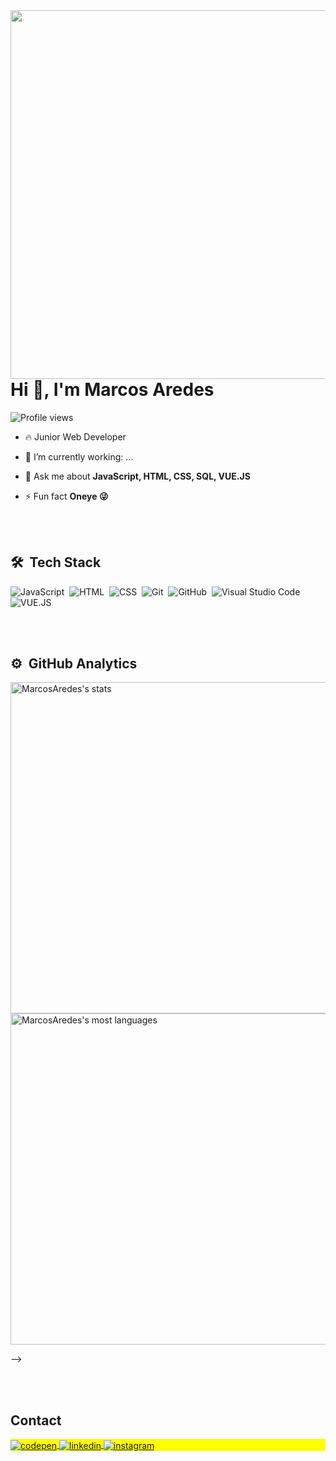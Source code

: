 <img align="right" height="590em" src="https://raw.githubusercontent.com/gist/MarcosAredes/bbf645258e40b80f36a95ac800ad269f/raw/4cbcc863adccdd3cf88d7a9d08592ebcdf4c5bb7/Githubcard.svg"/>
<h1 align="left">Hi 👋, I'm Marcos Aredes</h1>
<p align="left"> <img src="https://komarev.com/ghpvc/?username=MarcosAredes&color=yellow" alt="Profile views" /> </p>

- 🔥 Junior Web Developer  

- 🔭 I’m currently working: ...

- 💬 Ask me about **JavaScript, HTML, CSS, SQL, VUE.JS**

- ⚡ Fun fact **Oneye 😜**



<br><br>

 ## 🛠 &nbsp;Tech Stack

![JavaScript](https://img.shields.io/badge/-JavaScript-05122A?style=flat&logo=javascript)&nbsp;
![HTML](https://img.shields.io/badge/-HTML-05122A?style=flat&logo=HTML5)&nbsp;
![CSS](https://img.shields.io/badge/-CSS-05122A?style=flat&logo=CSS3&logoColor=1572B6)&nbsp;
![Git](https://img.shields.io/badge/-Git-05122A?style=flat&logo=git)&nbsp;
![GitHub](https://img.shields.io/badge/-GitHub-05122A?style=flat&logo=github)&nbsp;
![Visual Studio Code](https://img.shields.io/badge/-Visual%20Studio%20Code-05122A?style=flat&logo=visual-studio-code&logoColor=007ACC)&nbsp;
![VUE.JS](https://img.shields.io/badge/-VUE.JS-05122A?style=flat&logo=VUE.JS)


<br><br>

## ⚙️ &nbsp;GitHub Analytics

<p align="left">
<img width="530em" src="https://github-readme-stats.vercel.app/api?username=MarcosAredes&show_icons=true&theme=vision-friendly-dark" alt="MarcosAredes's stats"/>
<img width="530em" src="https://github-readme-stats.vercel.app/api/top-langs/?username=MarcosAredes&layout=compact&theme=vision-friendly-dark" alt= "MarcosAredes's most languages"/>
</p>
-->

<br><br>

## Contact

<p align="left" style="background:yellow">
<a href="https://codepen.io/MarcosAredes" target="_blank">
  <img align="center" src="https://img.shields.io/badge/-MarcosAredes-05122A?style=flat&logo=codepen" alt="codepen"/>
</a>
 
<a href="https://www.linkedin.com/in/marcos-aredes-santos-silva-a70b14224/" target="_blank">
  <img align="center" src="https://img.shields.io/badge/-MarcosAredes-05122A?style=flat&logo=linkedin" alt="linkedin"/>
</a>
<a href="https://www.instagram.com/marcos__aredes/" target="_blank">
 <img align="center" src="https://img.shields.io/badge/-MarcosAredes-05122A?style=flat&logo=instagram" alt="instagram"/>
</a>


<!--

<img width="490em" src="https://github-readme-twitter-gazf.vercel.app/api?id=maykbrito&layout=wide&show_reply=off&show_retweet=off" />


**maykbrito/maykbrito** is a ✨ _special_ ✨ repository because its `README.md` (this file) appears on your GitHub profile.

Here are some ideas to get you started:

- 🔭 I’m currently working on ...
- 🌱 I’m currently learning ...
- 👯 I’m looking to collaborate on ...
- 🤔 I’m looking for help with ...
- 💬 Ask me about ...
- 📫 How to reach me: ...
- 😄 Pronouns: ...
- ⚡ Fun fact: ...
-->
